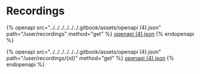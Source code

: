 # Recordings

{% openapi src="../../../../../../.gitbook/assets/openapi (4).json" path="/user/recordings" method="get" %}
[openapi (4).json](<../../../../../../.gitbook/assets/openapi (4).json>)
{% endopenapi %}

{% openapi src="../../../../../../.gitbook/assets/openapi (4).json" path="/user/recordings/{id}" method="get" %}
[openapi (4).json](<../../../../../../.gitbook/assets/openapi (4).json>)
{% endopenapi %}
